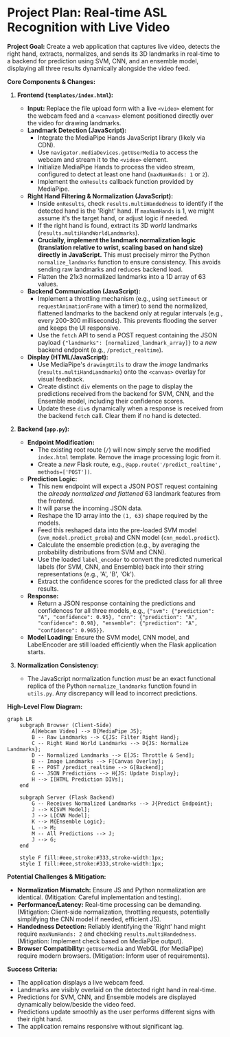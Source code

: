 # Project Plan: Real-time ASL Recognition with Live Video

**Project Goal:** Create a web application that captures live video, detects the right hand, extracts, normalizes, and sends its 3D landmarks in real-time to a backend for prediction using SVM, CNN, and an ensemble model, displaying all three results dynamically alongside the video feed.

**Core Components & Changes:**

1.  **Frontend (`templates/index.html`):**
    *   **Input:** Replace the file upload form with a live `<video>` element for the webcam feed and a `<canvas>` element positioned directly over the video for drawing landmarks.
    *   **Landmark Detection (JavaScript):**
        *   Integrate the MediaPipe Hands JavaScript library (likely via CDN).
        *   Use `navigator.mediaDevices.getUserMedia` to access the webcam and stream it to the `<video>` element.
        *   Initialize MediaPipe Hands to process the video stream, configured to detect at least one hand (`maxNumHands: 1` or `2`).
        *   Implement the `onResults` callback function provided by MediaPipe.
    *   **Right Hand Filtering & Normalization (JavaScript):**
        *   Inside `onResults`, check `results.multiHandedness` to identify if the detected hand is the 'Right' hand. If `maxNumHands` is 1, we might assume it's the target hand, or adjust logic if needed.
        *   If the right hand is found, extract its 3D *world* landmarks (`results.multiHandWorldLandmarks`).
        *   **Crucially, implement the landmark normalization logic (translation relative to wrist, scaling based on hand size) directly in JavaScript.** This must precisely mirror the Python `normalize_landmarks` function to ensure consistency. This avoids sending raw landmarks and reduces backend load.
        *   Flatten the 21x3 normalized landmarks into a 1D array of 63 values.
    *   **Backend Communication (JavaScript):**
        *   Implement a throttling mechanism (e.g., using `setTimeout` or `requestAnimationFrame` with a timer) to send the normalized, flattened landmarks to the backend only at regular intervals (e.g., every 200-300 milliseconds). This prevents flooding the server and keeps the UI responsive.
        *   Use the `fetch` API to send a POST request containing the JSON payload `{"landmarks": [normalized_landmark_array]}` to a *new* backend endpoint (e.g., `/predict_realtime`).
    *   **Display (HTML/JavaScript):**
        *   Use MediaPipe's `drawingUtils` to draw the *image* landmarks (`results.multiHandLandmarks`) onto the `<canvas>` overlay for visual feedback.
        *   Create distinct `div` elements on the page to display the predictions received from the backend for SVM, CNN, and the Ensemble model, including their confidence scores.
        *   Update these `div`s dynamically when a response is received from the backend `fetch` call. Clear them if no hand is detected.

2.  **Backend (`app.py`):**
    *   **Endpoint Modification:**
        *   The existing root route (`/`) will now simply serve the modified `index.html` template. Remove the image processing logic from it.
        *   Create a *new* Flask route, e.g., `@app.route('/predict_realtime', methods=['POST'])`.
    *   **Prediction Logic:**
        *   This new endpoint will expect a JSON POST request containing the *already normalized and flattened* 63 landmark features from the frontend.
        *   It will parse the incoming JSON data.
        *   Reshape the 1D array into the `(1, 63)` shape required by the models.
        *   Feed this reshaped data into the pre-loaded SVM model (`svm_model.predict_proba`) and CNN model (`cnn_model.predict`).
        *   Calculate the ensemble prediction (e.g., by averaging the probability distributions from SVM and CNN).
        *   Use the loaded `label_encoder` to convert the predicted numerical labels (for SVM, CNN, and Ensemble) back into their string representations (e.g., 'A', 'B', 'Ok').
        *   Extract the confidence scores for the predicted class for all three results.
    *   **Response:**
        *   Return a JSON response containing the predictions and confidences for all three models, e.g., `{"svm": {"prediction": "A", "confidence": 0.95}, "cnn": {"prediction": "A", "confidence": 0.98}, "ensemble": {"prediction": "A", "confidence": 0.965}}`.
    *   **Model Loading:** Ensure the SVM model, CNN model, and LabelEncoder are still loaded efficiently when the Flask application starts.

3.  **Normalization Consistency:**
    *   The JavaScript normalization function *must* be an exact functional replica of the Python `normalize_landmarks` function found in `utils.py`. Any discrepancy will lead to incorrect predictions.

**High-Level Flow Diagram:**

```mermaid
graph LR
    subgraph Browser (Client-Side)
        A[Webcam Video] --> B{MediaPipe JS};
        B -- Raw Landmarks --> C{JS: Filter Right Hand};
        C -- Right Hand World Landmarks --> D{JS: Normalize Landmarks};
        D -- Normalized Landmarks --> E[JS: Throttle & Send];
        B -- Image Landmarks --> F[Canvas Overlay];
        E -- POST /predict_realtime --> G[Backend];
        G -- JSON Predictions --> H{JS: Update Display};
        H --> I[HTML Prediction DIVs];
    end

    subgraph Server (Flask Backend)
        G -- Receives Normalized Landmarks --> J{Predict Endpoint};
        J --> K[SVM Model];
        J --> L[CNN Model];
        K --> M{Ensemble Logic};
        L --> M;
        M -- All Predictions --> J;
        J --> G;
    end

    style F fill:#eee,stroke:#333,stroke-width:1px;
    style I fill:#eee,stroke:#333,stroke-width:1px;
```

**Potential Challenges & Mitigation:**

*   **Normalization Mismatch:** Ensure JS and Python normalization are identical. (Mitigation: Careful implementation and testing).
*   **Performance/Latency:** Real-time processing can be demanding. (Mitigation: Client-side normalization, throttling requests, potentially simplifying the CNN model if needed, efficient JS).
*   **Handedness Detection:** Reliably identifying the 'Right' hand might require `maxNumHands: 2` and checking `results.multiHandedness`. (Mitigation: Implement check based on MediaPipe output).
*   **Browser Compatibility:** `getUserMedia` and WebGL (for MediaPipe) require modern browsers. (Mitigation: Inform user of requirements).

**Success Criteria:**

*   The application displays a live webcam feed.
*   Landmarks are visibly overlaid on the detected right hand in real-time.
*   Predictions for SVM, CNN, and Ensemble models are displayed dynamically below/beside the video feed.
*   Predictions update smoothly as the user performs different signs with their right hand.
*   The application remains responsive without significant lag.